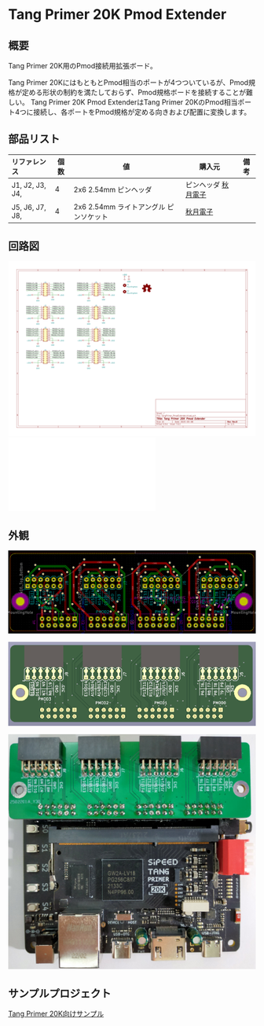# Tang Primer 20K Pmod Extender

## 概要

Tang Primer 20K用のPmod接続用拡張ボード。

Tang Primer 20KにはもともとPmod相当のポートが4つついているが、Pmod規格が定める形状の制約を満たしておらず、Pmod規格ボードを接続することが難しい。
Tang Primer 20K Pmod ExtenderはTang Primer 20KのPmod相当ポート4つに接続し、各ポートをPmod規格が定める向きおよび配置に変換します。

## 部品リスト

| リファレンス    | 個数 | 値                                     | 購入元                                                               | 備考 |
| :-------------- | ---- | -------------------------------------- | -------------------------------------------------------------------- | ---- |
| J1, J2, J3, J4, | 4    | 2x6 2.54mm ピンヘッダ                  | ピンヘッダ [秋月電子](https://akizukidenshi.com/catalog/g/gC-00167/) |      |
| J5, J6, J7, J8, | 4    | 2x6 2.54mm ライトアングル ピンソケット | [秋月電子](https://akizukidenshi.com/catalog/g/gC-16795/)            |      |

## 回路図

![回路図 (SVG)](./doc/TangPrimer_PmodExtender_Schematic.svg)
![回路図 (PDF)](./doc/TangPrimer_PmodExtender_Schematic.pdf)

## 外観

![ボード画像1](./doc/TangPrimer20K_board.png)

![ボード画像2](./doc/TangPrimer20K_board_3d.png)

![ボード写真](./doc/TangPrimer20K_board_photo.jpg)

## サンプルプロジェクト

[Tang Primer 20K向けサンプル](https://github.com/ciniml/fpga_samples/tree/main/eda/cpu_matrix_led/src/tangprimer20k)